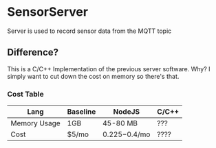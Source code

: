 # SensorServer
Server is used to record sensor data from the MQTT topic
## Difference?
This is a C/C++ Implementation of the previous server software. Why?
I simply want to cut down the cost on memory so there's that.

### Cost Table


Lang | Baseline | NodeJS | C/C++
--- | --- | --- | ---
Memory Usage | 1GB | 45-80 MB | ???
Cost | $5/mo | $0.225-$0.4/mo | ????
